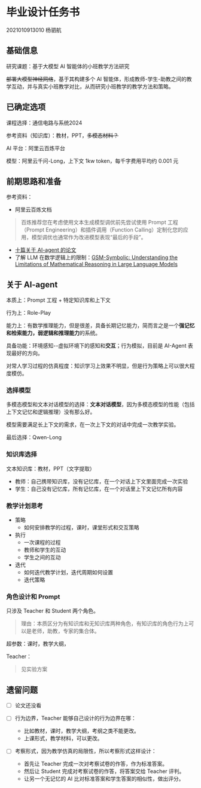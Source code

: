 # 毕业设计任务书

2021010913010 杨驷航

## 基础信息

研究课题：基于大模型 AI 智能体的小班教学方法研究

~~部署大模型神经网络~~，基于其构建多个 AI 智能体，形成教师-学生-助教之间的教学互动，并与真实小班教学对比，从而研究小班教学的教学方法和策略。

## 已确定选项

课程选择：通信电路与系统2024

参考资料（知识库）：教材，PPT，~~多模态材料？~~

AI 平台：阿里云百炼平台

模型：阿里云千问-Long，上下文 1kw token，每千字费用平均约 0.001 元

## 前期思路和准备

参考资料：

- 阿里云百炼文档

>  百炼推荐您在考虑使用文本生成模型调优前先尝试使用 Prompt 工程（Prompt Engineering）和插件调用（Function Calling）定制化您的应用，模型调优也通常作为改进模型表现“最后的手段”。

- [十篇关于 AI-agent 的论文](https://deepgram.com/learn/top-arxiv-papers-about-ai-agents)
- 了解 LLM 在数学逻辑上的限制：[GSM-Symbolic: Understanding the Limitations of Mathematical Reasoning in Large Language Models](https://arxiv.org/abs/2410.05229)

## 关于 AI-agent

本质上：Prompt 工程 + 特定知识库和上下文

行为上：Role-Play

能力上：有数学推理能力，但是很差，具备长期记忆能力，简而言之是一个**强记忆和检索能力，弱逻辑和推理能力**的系统。

具备功能：环境感知--虚拟环境下的感知和**交互**；行为模拟，目前是 AI-Agent 表现最好的方向。

对常人学习过程的仿真程度：知识学习上效果不明显，但是行为策略上可以很大程度模仿。

### 选择模型

多模态模型和文本对话模型的选择：**文本对话模型**，因为多模态模型的性能（包括上下文记忆和逻辑推理）没有那么好。

模型需要满足长上下文的需求，在一次上下文的对话中完成一次教学实验。

最后选择：Qwen-Long

### 知识库选择

文本知识库：教材，PPT（文字提取）

  - 教师：自己携带知识库，没有记忆库，在一个对话上下文里面完成一次实验
  - 学生：自己没有记忆库，所有记忆库，在一个对话里上下文记忆所有内容

### 教学计划思考

- 策略
  - 如何安排教学的过程，课时，课堂形式和交互策略
- 执行
  - 一次课程的过程
  - 教师和学生的互动
  - 学生之间的互动
- 迭代
  - 如何迭代教学计划，迭代周期如何设置
  - 迭代策略

### 角色设计和 Prompt

只涉及 Teacher 和 Student 两个角色。

> 理由：本质区分为有知识库和无知识库两种角色，有知识库的角色行为上可以是老师，助教，专家的集合体。

超参数：课时，教学大纲，

Teacher：

> 见实验方案

## 遗留问题

- [ ] 论文还没看

- [ ] 行为边界，Teacher 能够自己设计的行为边界在哪：
  - 比如教材，课时，教学大纲，考纲之类不能更改。
  - 上课形式，教学材料，可以更改。
- [ ] 考察形式，因为教学仿真的局限性，所以考察形式这样设计：
  - 首先让 Teacher 完成一次对考察试卷的作答，作为标准答案。
  - 然后让 Student 完成对考察试卷的作答，将答案交给 Teacher 评判。
  - 让另一个无记忆的 AI 比对标准答案和学生答案的相似性，做出评分。